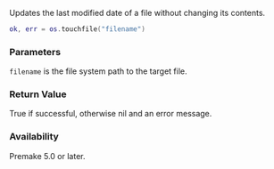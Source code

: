 Updates the last modified date of a file without changing its contents.

```lua
ok, err = os.touchfile("filename")
```

### Parameters ###

`filename` is the file system path to the target file.

### Return Value ###

True if successful, otherwise nil and an error message.

### Availability ###

Premake 5.0 or later.
